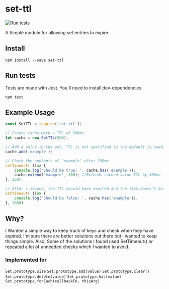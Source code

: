 # set-ttl
[![Run tests](https://github.com/beepsdev/set-ttl/actions/workflows/tests.yml/badge.svg)](https://github.com/beepsdev/set-ttl/actions/workflows/tests.yml)

A Simple module for allowing set entries to expire.

## Install
```
npm install --save set-ttl
```

## Run tests
Tests are made with Jest. You'll need to install dev-dependencies.
```
npm test
```

## Example Usage
```js
const SetTTL = require('set-ttl');

// Create cache with a TTL of 500ms
let cache = new SetTTL(500);

// Add a value to the set, TTL is not specified so the default is used.
cache.add('example');

// Check the contents of "example" after 250ms
setTimeout( ()=> {
    console.log('Should be true: ', cache.has('example'));
    cache.extend('example', 300); //Extends cached value TTL by 300ms
}, 250)

// After 1 second, the TTL should have expired and the item doesn't exist anymore
setTimeout( ()=> {
    console.log('Should be false: ', cache.has('example'));
}, 1000)
```

## Why?
I Wanted a simple way to keep track of keys and check when they have expired. I'm sure there are better solutions out there but I wanted to keep things simple.
Also, Some of the solutions I found used SetTimeout() or repeated a lot of unneeded checks which I wanted to avoid.

### Implemented for
`Set.prototype.size`
`Set.prototype.add(value)`
`Set.prototype.clear()`
`Set.prototype.delete(value)`
`Set.prototype.has(value)`
`Set.prototype.forEach(callbackFn, thisArg)`
